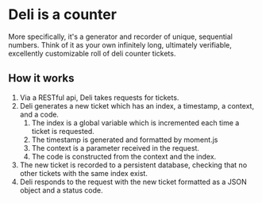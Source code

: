 # Deli is a counter
More specifically, it's a generator and recorder of unique, sequential numbers. Think of it as your own infinitely long, ultimately verifiable, excellently customizable roll of deli counter tickets.

## How it works

1. Via a RESTful api, Deli takes requests for tickets.
2. Deli generates a new ticket which has an index, a timestamp, a context, and a code.
    1. The index is a global variable which is incremented each time a ticket is requested.
    2. The timestamp is generated and formatted by moment.js
    3. The context is a parameter received in the request.
    4. The code is constructed from the context and the index.
3. The new ticket is recorded to a persistent database, checking that no other tickets with the same index exist.
4. Deli responds to the request with the new ticket formatted as a JSON object and a status code.

